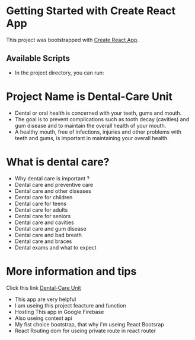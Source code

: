 # Getting Started with Create React App

This project was bootstrapped with [Create React App](https://github.com/facebook/create-react-app).

## Available Scripts

- In the project directory, you can run:

# Project Name is Dental-Care Unit

- Dental or oral health is concerned with your teeth, gums and mouth.
- The goal is to prevent complications such as tooth decay (cavities) and gum disease and to maintain the overall health of your mouth.
- A healthy mouth, free of infections, injuries and other problems with teeth and gums, is important in maintaining your overall health.

# What is dental care?
- Why dental care is important ?
- Dental care and preventive care
- Dental care and other diseases
- Dental care for children
- Dental care for teens
- Dental care for adults
- Dental care for seniors
- Dental care and cavities
- Dental care and gum disease
- Dental care and bad breath
- Dental care and braces
- Dental exams and what to expect

# More information and tips
Click this link [Dental-Care Unit](https://dental-care-unit-nadim-mahmud17.netlify.app/)
- This app are very helpful
- I am useing this project feacture and function
- Hosting This app in Google Firebase
- Also useing context api
- My fist choice bootstrap, that why i'm useing React Bootsrap
- React Routing dom for useing private route in react router



